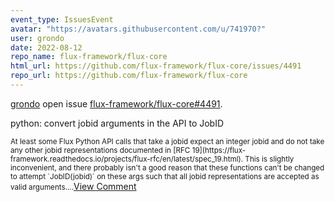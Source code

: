 ```yaml
---
event_type: IssuesEvent
avatar: "https://avatars.githubusercontent.com/u/741970?"
user: grondo
date: 2022-08-12
repo_name: flux-framework/flux-core
html_url: https://github.com/flux-framework/flux-core/issues/4491
repo_url: https://github.com/flux-framework/flux-core
---
```


<a href='https://github.com/grondo' target='_blank'>grondo</a> open issue <a href='https://github.com/flux-framework/flux-core/issues/4491' target='_blank'>flux-framework/flux-core#4491</a>.

<p>python: convert jobid arguments in the API to JobID</p><small>At least some Flux Python API calls that take a jobid expect an integer jobid and do not take any other jobid representations documented in [RFC 19](https://flux-framework.readthedocs.io/projects/flux-rfc/en/latest/spec_19.html). This is slightly inconvenient, and there probably isn't a good reason that these functions can't be changed to attempt `JobID(jobid)` on these args such that all jobid representations are accepted as valid arguments....</small><a href='https://github.com/flux-framework/flux-core/issues/4491' target='_blank'>View Comment</a>